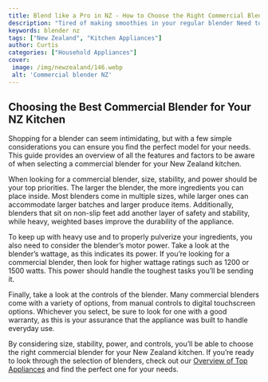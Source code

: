 ```yaml
---
title: Blend like a Pro in NZ - How to Choose the Right Commercial Blender
description: "Tired of making smoothies in your regular blender Need to take your commercial blending game to the next level Learn about the best blenders for commercial use in NZ and how to choose the right one for your business"
keywords: blender nz
tags: ["New Zealand", "Kitchen Appliances"]
author: Curtis
categories: ["Household Appliances"]
cover: 
 image: /img/newzealand/146.webp
 alt: 'Commercial blender NZ'
---
```

## Choosing the Best Commercial Blender for Your NZ Kitchen
Shopping for a blender can seem intimidating, but with a few simple considerations you can ensure you find the perfect model for your needs. This guide provides an overview of all the features and factors to be aware of when selecting a commercial blender for your New Zealand kitchen.

When looking for a commercial blender, size, stability, and power should be your top priorities. The larger the blender, the more ingredients you can place inside. Most blenders come in multiple sizes, while larger ones can accommodate larger batches and larger produce items. Additionally, blenders that sit on non-slip feet add another layer of safety and stability, while heavy, weighted bases improve the durability of the appliance. 

To keep up with heavy use and to properly pulverize your ingredients, you also need to consider the blender’s motor power. Take a look at the blender’s wattage, as this indicates its power. If you’re looking for a commercial blender, then look for higher wattage ratings such as 1200 or 1500 watts. This power should handle the toughest tasks you’ll be sending it.

Finally, take a look at the controls of the blender. Many commercial blenders come with a variety of options, from manual controls to digital touchscreen options. Whichever you select, be sure to look for one with a good warranty, as this is your assurance that the appliance was built to handle everyday use. 

By considering size, stability, power, and controls, you’ll be able to choose the right commercial blender for your New Zealand kitchen. If you’re ready to look through the selection of blenders, check out our [Overview of Top Appliances](./pages/appliance-overview) and find the perfect one for your needs.
